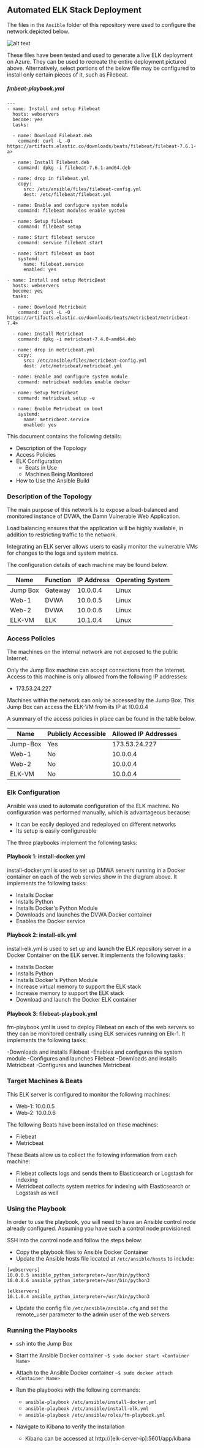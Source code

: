 ## Automated ELK Stack Deployment

The files in the `Ansible` folder of this repository were used to configure the network depicted below.

![alt text](https://github.com/ransom-ware/cybersec-bootcamp/blob/main/Diagrams/ELKnet.png)

These files have been tested and used to generate a live ELK deployment on Azure. They can be used to recreate the entire deployment pictured above. Alternatively, select portions of the below file may be configured to install only certain pieces of it, such as Filebeat.

##### fmbeat-playbook.yml
```
---
- name: Install and setup Filebeat
  hosts: webservers
  become: yes
  tasks:

  - name: Download Filebeat.deb
    command: curl -L -O https://artifacts.elastic.co/downloads/beats/filebeat/filebeat-7.6.1-a>

  - name: Install Filebeat.deb
    command: dpkg -i filebeat-7.6.1-amd64.deb

  - name: drop in filebeat.yml
    copy:
      src: /etc/ansible/files/filebeat-config.yml
      dest: /etc/filebeat/filebeat.yml

  - name: Enable and configure system module
    command: filebeat modules enable system

  - name: Setup filebeat
    command: filebeat setup

  - name: Start filebeat service
    command: service filebeat start

  - name: Start filebeat on boot
    systemd:
      name: filebeat.service
      enabled: yes

- name: Install and setup MetricBeat
  hosts: webservers
  become: yes
  tasks:

  - name: Download Metricbeat
    command: curl -L -O https://artifacts.elastic.co/downloads/beats/metricbeat/metricbeat-7.4>

  - name: Install Metricbeat
    command: dpkg -i metricbeat-7.4.0-amd64.deb

  - name: drop in metricbeat.yml
    copy:
      src: /etc/ansible/files/metricbeat-config.yml
      dest: /etc/metricbeat/metricbeat.yml

  - name: Enable and configure system module
    command: metricbeat modules enable docker

  - name: Setup Metricbeat
    command: metricbeat setup -e

  - name: Enable Metricbeat on boot
    systemd:
      name: metricbeat.service
      enabled: yes
```

This document contains the following details:
- Description of the Topology
- Access Policies
- ELK Configuration
  - Beats in Use
  - Machines Being Monitored
- How to Use the Ansible Build


### Description of the Topology

The main purpose of this network is to expose a load-balanced and monitored instance of DVWA, the Damn Vulnerable Web Application.

Load balancing ensures that the application will be highly available, in addition to restricting traffic to the network.

Integrating an ELK server allows users to easily monitor the vulnerable VMs for changes to the logs and system metrics.

The configuration details of each machine may be found below.

| Name     | Function | IP Address | Operating System |
|----------|----------|------------|------------------|
| Jump Box | Gateway  | 10.0.0.4   | Linux            |
| Web-1    | DVWA     | 10.0.0.5   | Linux            |
| Web-2    | DVWA     | 10.0.0.6   | Linux            |
| ELK-VM   | ELK      | 10.1.0.4   | Linux            |

### Access Policies

The machines on the internal network are not exposed to the public Internet. 

Only the Jump Box machine can accept connections from the Internet. Access to this machine is only allowed from the following IP addresses:
- 173.53.24.227

Machines within the network can only be accessed by the Jump Box. This Jump Box can access the ELK-VM from its IP at 10.0.0.4

A summary of the access policies in place can be found in the table below.

| Name     | Publicly Accessible | Allowed IP Addresses |
|----------|---------------------|----------------------|
| Jump-Box | Yes                 | 173.53.24.227        |
| Web-1    | No                  | 10.0.0.4             |
| Web-2    | No                  | 10.0.0.4             |
| ELK-VM   | No                  | 10.0.0.4             |

### Elk Configuration

Ansible was used to automate configuration of the ELK machine. No configuration was performed manually, which is advantageous because:
- It can be easily deployed and redeployed on different networks
- Its setup is easily configureable

The three playbooks implement the following tasks:

#### Playbook 1: install-docker.yml

install-docker.yml is used to set up DMWA servers running in a Docker container on each of the web servies show in the diagram above. It implements the following tasks:

- Installs Docker
- Installs Python
- Installs Docker's Python Module
- Downloads and launches the DVWA Docker container
- Enables the Docker service

#### Playbook 2: install-elk.yml

install-elk.yml is used to set up and launch the ELK repository server in a Docker Container on the ELK server. It implements the following tasks:

- Installs Docker
- Installs Python
- Installs Docker's Python Module
- Increase virtual memory to support the ELK stack
- Increase memory to support the ELK stack
- Download and launch the Docker ELK container

#### Playbook 3: filebeat-playbook.yml

fm-playbook.yml is used to deploy Filebeat on each of the web servers so they can be monitored centrally using ELK services running on Elk-1. It implements the following tasks:

-Downloads and installs Filebeat
-Enables and configures the system module
-Configures and launches Filebeat
-Downloads and installs Metricbeat
-Configures and launches Metricbeat

### Target Machines & Beats
This ELK server is configured to monitor the following machines:
- Web-1: 10.0.0.5
- Web-2: 10.0.0.6

The following Beats have been installed on these machines:
- Filebeat
- Metricbeat

These Beats allow us to collect the following information from each machine:
- Filebeat collects logs and sends them to Elasticsearch or Logstash for indexing
- Metricbeat collects system metrics for indexing with Elasticsearch or Logstash as well

### Using the Playbook
In order to use the playbook, you will need to have an Ansible control node already configured. Assuming you have such a control node provisioned: 

SSH into the control node and follow the steps below:
- Copy the playbook files to Ansible Docker Container
- Update the Ansible hosts file located at `/etc/ansible/hosts` to include:
```
[webservers]
10.0.0.5 ansible_python_interpreter=/usr/bin/python3
10.0.0.6 ansible_python_interpreter=/usr/bin/python3

[elkservers]
10.1.0.4 ansible_python_interpreter=/usr/bin/python3
```
- Update the config file `/etc/ansible/ansible.cfg` and set the remote_user parameter to the admin user of the web servers

### Running the Playbooks
- ssh into the Jump Box
- Start the Ansible Docker container `~$ sudo docker start <Container Name>`
- Attach to the Ansible Docker container `~$ sudo docker attach <Container Name>`
- Run the playbooks with the following commands:
	 -	`ansible-playbook /etc/ansible/install-docker.yml`
	 -	`ansible-playbook /etc/ansible/install-elk.yml`
	 -	`ansible-playbook /etc/ansible/roles/fm-playbook.yml`

- Navigate to Kibana to verify the installation
	-	Kibana can be accessed at http://[elk-server-ip]:5601/app/kibana
